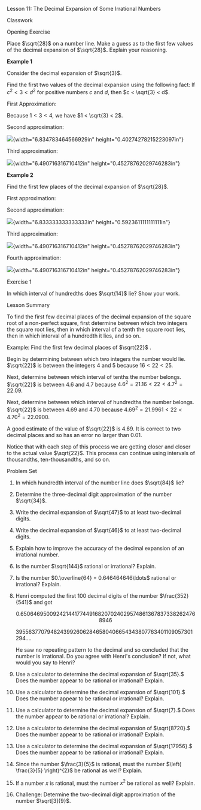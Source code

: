 Lesson 11: The Decimal Expansion of Some Irrational Numbers

Classwork

Opening Exercise

Place $\sqrt{28}$ on a number line. Make a guess as to the first few
values of the decimal expansion of $\sqrt{28}$**.** Explain your
reasoning.

**Example 1**

Consider the decimal expansion of $\sqrt{3}$.

Find the first two values of the decimal expansion using the following
fact: If $c^{2} < 3 < d^{2}$ for positive numbers $c$ and $d$, then
$c < \sqrt{3} < d$.

First Approximation:

Because $1 < 3 < 4$, we have $1 < \sqrt{3} < 2$.

Second approximation:

![](.\grade8lessonsmd\media/media/image1.png){width="6.834783464566929in"
height="0.40274278215223097in"}

Third approximation:

![](.\grade8lessonsmd\media/media/image2.png){width="6.490716316710412in"
height="0.45278762029746283in"}

**Example 2**

Find the first few places of the decimal expansion of $\sqrt{28}$.

First approximation:

Second approximation:

![](.\grade8lessonsmd\media/media/image3.png){width="6.833333333333333in"
height="0.5923611111111111in"}

Third approximation:

![](.\grade8lessonsmd\media/media/image2.png){width="6.490716316710412in"
height="0.45278762029746283in"}

Fourth approximation:

![](.\grade8lessonsmd\media/media/image2.png){width="6.490716316710412in"
height="0.45278762029746283in"}

Exercise 1

In which interval of hundredths does $\sqrt{14}$ lie? Show your work.

Lesson Summary

To find the first few decimal places of the decimal expansion of the
square root of a non-perfect square, first determine between which two
integers the square root lies, then in which interval of a tenth the
square root lies, then in which interval of a hundredth it lies, and so
on.

Example: Find the first few decimal places of $\sqrt{22}$ .

Begin by determining between which two integers the number would lie.\
$\sqrt{22}$ is between the integers $4$ and $5$ because $16 < 22 < 25$.

Next, determine between which interval of tenths the number belongs.\
$\sqrt{22}$ is between $4.6$ and $4.7$ because
${4.6}^{2} = 21.16 < 22 < {4.7}^{2} = 22.09$.

Next, determine between which interval of hundredths the number
belongs.\
$\sqrt{22}$ is between $4.69$ and $4.70$ because
${4.69}^{2} = 21.9961 < 22 < {4.70}^{2} = 22.0900$.

A good estimate of the value of $\sqrt{22}$ is $4.69$. It is correct to
two decimal places and so has an error no larger than $0.01$.

Notice that with each step of this process we are getting closer and
closer to the actual value $\sqrt{22}$. This process can continue using
intervals of thousandths, ten-thousandths, and so on.

Problem Set

1.  In which hundredth interval of the number line does $\sqrt{84}$ lie?

2.  Determine the three-decimal digit approximation of the number
    $\sqrt{34}$.

3.  Write the decimal expansion of $\sqrt{47}$ to at least two-decimal
    digits.

4.  Write the decimal expansion of $\sqrt{46}$ to at least two-decimal
    digits.

5.  Explain how to improve the accuracy of the decimal expansion of an
    irrational number.

6.  Is the number $\sqrt{144}$ rational or irrational? Explain.

7.  Is the number $0.\overline{64} = 0.646464646\ldots$ rational or
    irrational? Explain.

8.  Henri computed the first 100 decimal digits of the number
    $\frac{352}{541}$ and got

    $$0.650646950092421441774491682070240295748613678373382624768946$$

    $39556377079482439926062846580406654343807763401109057301294$....

    He saw no repeating pattern to the decimal and so concluded that the
    number is irrational. Do you agree with Henri's conclusion? If not,
    what would you say to Henri?

9.  Use a calculator to determine the decimal expansion of $\sqrt{35}.$
    Does the number appear to be rational or irrational? Explain.

10. Use a calculator to determine the decimal expansion of $\sqrt{101}.$
    Does the number appear to be rational or irrational? Explain.

11. Use a calculator to determine the decimal expansion of $\sqrt{7}.$
    Does the number appear to be rational or irrational? Explain.

12. Use a calculator to determine the decimal expansion of
    $\sqrt{8720}.$ Does the number appear to be rational or irrational?
    Explain.

13. Use a calculator to determine the decimal expansion of
    $\sqrt{17956}.$ Does the number appear to be rational or irrational?
    Explain.

14. Since the number $\frac{3}{5}$ is rational, must the number
    $\left( \frac{3}{5} \right)^{2}$ be rational as well? Explain.

15. If a number $x$ is rational, must the number $x^{2}$ be rational as
    well? Explain.

16. Challenge: Determine the two-decimal digit approximation of the
    number $\sqrt[3]{9}$.
